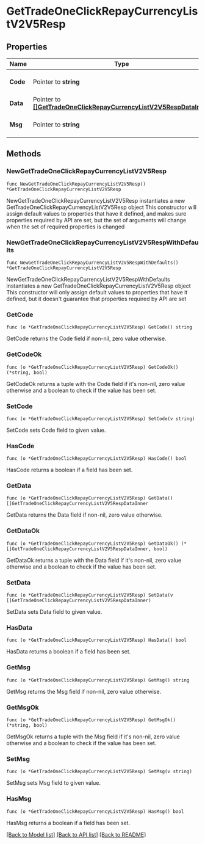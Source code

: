 # GetTradeOneClickRepayCurrencyListV2V5Resp

## Properties

Name | Type | Description | Notes
------------ | ------------- | ------------- | -------------
**Code** | Pointer to **string** |  | [optional] [default to ""]
**Data** | Pointer to [**[]GetTradeOneClickRepayCurrencyListV2V5RespDataInner**](GetTradeOneClickRepayCurrencyListV2V5RespDataInner.md) |  | [optional] 
**Msg** | Pointer to **string** |  | [optional] [default to ""]

## Methods

### NewGetTradeOneClickRepayCurrencyListV2V5Resp

`func NewGetTradeOneClickRepayCurrencyListV2V5Resp() *GetTradeOneClickRepayCurrencyListV2V5Resp`

NewGetTradeOneClickRepayCurrencyListV2V5Resp instantiates a new GetTradeOneClickRepayCurrencyListV2V5Resp object
This constructor will assign default values to properties that have it defined,
and makes sure properties required by API are set, but the set of arguments
will change when the set of required properties is changed

### NewGetTradeOneClickRepayCurrencyListV2V5RespWithDefaults

`func NewGetTradeOneClickRepayCurrencyListV2V5RespWithDefaults() *GetTradeOneClickRepayCurrencyListV2V5Resp`

NewGetTradeOneClickRepayCurrencyListV2V5RespWithDefaults instantiates a new GetTradeOneClickRepayCurrencyListV2V5Resp object
This constructor will only assign default values to properties that have it defined,
but it doesn't guarantee that properties required by API are set

### GetCode

`func (o *GetTradeOneClickRepayCurrencyListV2V5Resp) GetCode() string`

GetCode returns the Code field if non-nil, zero value otherwise.

### GetCodeOk

`func (o *GetTradeOneClickRepayCurrencyListV2V5Resp) GetCodeOk() (*string, bool)`

GetCodeOk returns a tuple with the Code field if it's non-nil, zero value otherwise
and a boolean to check if the value has been set.

### SetCode

`func (o *GetTradeOneClickRepayCurrencyListV2V5Resp) SetCode(v string)`

SetCode sets Code field to given value.

### HasCode

`func (o *GetTradeOneClickRepayCurrencyListV2V5Resp) HasCode() bool`

HasCode returns a boolean if a field has been set.

### GetData

`func (o *GetTradeOneClickRepayCurrencyListV2V5Resp) GetData() []GetTradeOneClickRepayCurrencyListV2V5RespDataInner`

GetData returns the Data field if non-nil, zero value otherwise.

### GetDataOk

`func (o *GetTradeOneClickRepayCurrencyListV2V5Resp) GetDataOk() (*[]GetTradeOneClickRepayCurrencyListV2V5RespDataInner, bool)`

GetDataOk returns a tuple with the Data field if it's non-nil, zero value otherwise
and a boolean to check if the value has been set.

### SetData

`func (o *GetTradeOneClickRepayCurrencyListV2V5Resp) SetData(v []GetTradeOneClickRepayCurrencyListV2V5RespDataInner)`

SetData sets Data field to given value.

### HasData

`func (o *GetTradeOneClickRepayCurrencyListV2V5Resp) HasData() bool`

HasData returns a boolean if a field has been set.

### GetMsg

`func (o *GetTradeOneClickRepayCurrencyListV2V5Resp) GetMsg() string`

GetMsg returns the Msg field if non-nil, zero value otherwise.

### GetMsgOk

`func (o *GetTradeOneClickRepayCurrencyListV2V5Resp) GetMsgOk() (*string, bool)`

GetMsgOk returns a tuple with the Msg field if it's non-nil, zero value otherwise
and a boolean to check if the value has been set.

### SetMsg

`func (o *GetTradeOneClickRepayCurrencyListV2V5Resp) SetMsg(v string)`

SetMsg sets Msg field to given value.

### HasMsg

`func (o *GetTradeOneClickRepayCurrencyListV2V5Resp) HasMsg() bool`

HasMsg returns a boolean if a field has been set.


[[Back to Model list]](../README.md#documentation-for-models) [[Back to API list]](../README.md#documentation-for-api-endpoints) [[Back to README]](../README.md)


